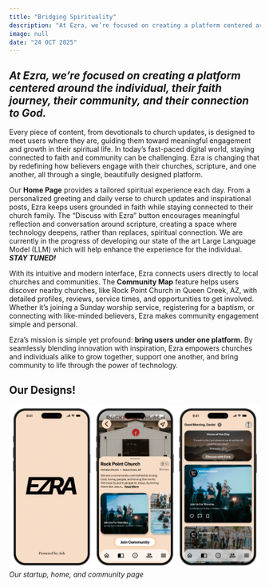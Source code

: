 ```yaml
---
title: "Bridging Spirituality"
description: "At Ezra, we’re focused on creating a platform centered around the individual, their faith journey, their community, and their connection to God."
image: null
date: "24 OCT 2025"
---
```


## _At Ezra, we’re focused on creating a platform centered around the individual, their faith journey, their community, and their connection to God._

Every piece of content, from devotionals to church updates, is designed to meet users where they are, guiding them toward meaningful engagement and growth in their spiritual life.
In today’s fast-paced digital world, staying connected to faith and community can be challenging. Ezra is changing that by redefining how believers engage with their churches, scripture, and one another, all through a single, beautifully designed platform.

Our **Home Page** provides a tailored spiritual experience each day. From a personalized greeting and daily verse to church updates and inspirational posts, Ezra keeps users grounded in faith while staying connected to their church family. The “Discuss with Ezra” button encourages meaningful reflection and conversation around scripture, creating a space where technology deepens, rather than replaces, spiritual connection. We are currently in the progress of developing our state of the art Large Language Model (LLM) which will help enhance the experience for the individual. **_STAY TUNED!_**

With its intuitive and modern interface, Ezra connects users directly to local churches and communities. The **Community Map** feature helps users discover nearby churches, like Rock Point Church in Queen Creek, AZ, with detailed profiles, reviews, service times, and opportunities to get involved. Whether it’s joining a Sunday worship service, registering for a baptism, or connecting with like-minded believers, Ezra makes community engagement simple and personal.

Ezra’s mission is simple yet profound: **bring users under one platform**. By seamlessly blending innovation with inspiration, Ezra empowers churches and individuals alike to grow together, support one another, and bring community to life through the power of technology.

## Our Designs!

![](https://raw.githubusercontent.com/The-Ezra-Company/newsletter/main/bridging_spirituality/preview_three.png)
*Our startup, home, and community page*